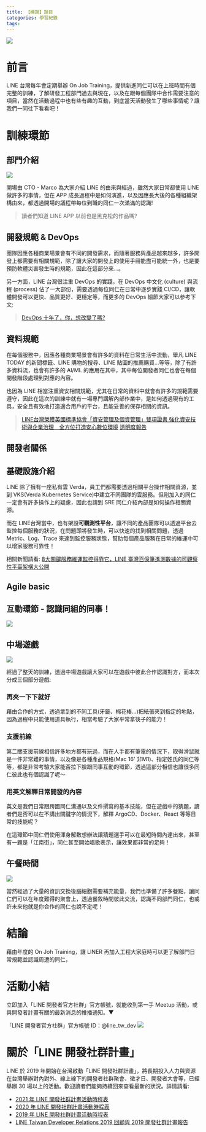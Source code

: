 ```yaml
---
title: 【標題】題目
categories: 學習紀錄
tags:
---
```



![](https://nijialin.com/images/2022/OJT/all.jpeg)


# 前言

LINE 台灣每年會定期舉辦 On Job Training，提供新進同仁可以在上班時間有個完整的訓練，了解研發工程部門過去與現在，以及在跟每個團隊中合作需要注意的項目，當然在活動過程中也有些有趣的互動，到底當天活動發生了哪些事情呢？讓我們一同往下看看吧！

<!-- more -->

# 訓練環節

## 部門介紹

![](https://nijialin.com/images/2022/OJT/whatisline.jpeg)

開場由 CTO - Marco 為大家介紹 LINE 的由來與經過，雖然大家日常都使用 LINE 做許多的事情，但在 APP 成長過程中是如何演進，以及因應長大後的各種組織架構由來，都透過開場的議程帶每位到職的同仁一次滿滿的認識!

> 讀者們知道 LINE APP 以前也是黑克松的作品嗎?

## 開發規範 & DevOps

團隊因應各種商業場景會有不同的開發需求，而隨著服務與產品越來越多，許多開發上都需要有相關規範，除了讓大家的開發上的使用手冊能盡可能統一外，也是要預防軟體災害發生時的規範，因此在這部分來...。

另一方面，LINE 台灣很注重 DevOps 的實踐，在 DevOps 中文化 (culture) 與流程 (process) 佔了一大部份，需要透過每位同仁在日常中逐步實踐 CI/CD，讓軟體開發可以更快、品質更好、更穩定等，而更多的 DevOps 細節大家可以參考下文:

> [DevOps 十年了，你，想改變了嗎?](https://engineering.linecorp.com/zh-hant/blog/tech-sharing-devops/)

## 資料規範

在每個服務中，因應各種商業場景會有許多的資料在日常生活中流動，舉凡 LINE TODAY 的新聞標籤、LINE 購物的搜尋、LINE 貼圖的推薦購買...等等，除了有許多資料流，也會有許多的 AI/ML
的應用在其中，其中每位開發者同仁也會在每個開發階段處理到對應的內容。

也因為 LINE 相當注重資安相關規範，尤其在日常的資料中就會有許多的規範需要遵守，因此在這次的訓練中就有一場專門講解內部作業中，是如何透過現有的工具，安全且有效地打造適合用戶的平台，且能妥善的保存相關的資訊。

> [LINE台灣榮獲英國標準協會「資安管理及個資管理」雙項證書 強化資安技術與企業治理　全方位打造安心數位環境](https://linecorp.com/zh-hant/pr/news/zh-hant/2022/4085)
> [透明度報告](https://linecorp.com/en/security/transparency/top)

## 開發者關係

## 基礎設施介紹

LINE 除了擁有一座私有雲 Verda，員工們都需要透過相關平台操作相關資源，並到 VKS(Verda Kubernetes Service)中建立不同團隊的雲服務。但剛加入的同仁一定會有許多操作上的疑慮，因此也請到 SRE 同仁介紹內部是如何操作相關資源。

而在 LINE台灣當中，也有架設**可觀測性平台**，讓不同的產品團隊可以透過平台去監控每個服務的狀況，在問題即將發生時，可以快速的找到相關問題，透過 Metric、Log、Trace 來達到監控服務狀態，幫助每個產品服務在日常的維運中可以增家服務可靠性！

相關新聞請看: [8大關鍵服務維運監控得靠它，LINE 臺灣百億筆遙測數據的可觀察性平臺架構大公開](https://www.ithome.com.tw/news/149317)
## Agile basic

## 互動環節 - 認識同組的同事！
![](https://nijialin.com/images/2022/OJT/game1.JPG)

## 中場遊戲

![](https://nijialin.com/images/2022/OJT/game2.jpeg)

經過了整天的訓練，透過中場遊戲讓大家可以在遊戲中彼此合作認識對方，而本次分成三個部分遊戲:

### 再夾一下下就好

藉由合作的方式，透過拿到的不同工具(牙籤、棉花棒...)把紙張夾到指定的地點，因為過程中只能使用道具執行，相當考驗了大家平常拿筷子的能力！

### 支援前線

第二關支援前線相信許多地方都有玩過，而在人手都有筆電的情況下，取得滑鼠就是一件非常難的事情，以及像是各種產品規格(Mac 16' 非M1)、指定姓氏的同仁等等，都是非常考驗大家能否拉下臉跟同事互動的環節，透過這部分相信也讓很多同仁彼此也有個認識了呢～

### 用英文解釋日常開發的內容

英文是我們日常跟跨國同仁溝通以及文件撰寫的基本技能，但在遊戲中的猜題，讀者們是否可以在不講出關鍵字的情況下，解釋 ArgoCD、Docker、React 等等日常的技能呢？

在這環節中同仁們使用渾身解數想辦法讓猜題選手可以在最短時間內達出來，甚至有一題是「江南街」，同仁甚至開始唱歌表示，讓效果都非常的足夠！

## 午餐時間

![](https://nijialin.com/images/2022/OJT/lunch.jpeg)

當然經過了大量的資訊交換後腦細胞需要補充能量，我們也準備了許多餐點，讓同仁們可以在年度難得的聚會上，透過餐敘時間彼此交流，認識不同部門同仁，也或許未來他就是你合作的同仁也說不定呢！

# 結論

藉由年度的 On Joh Training，讓 LINER 再加入工程大家庭時可以更了解部門日常規範並認識周遭的同仁，

# 活動小結

立即加入「LINE 開發者官方社群」官方帳號，就能收到第一手 Meetup 活動，或與開發者計畫有關的最新消息的推播通知。▼

「LINE 開發者官方社群」官方帳號 ID：@line_tw_dev
![](https://www.evanlin.com/images/2020/line-tw-dev-qr.png)

# 關於「LINE 開發社群計畫」

LINE 於 2019 年開始在台灣啟動「LINE 開發社群計畫」，將長期投入人力與資源在台灣舉辦對內對外、線上線下的開發者社群聚會、徵才日、開發者大會等，已經舉辦 30 場以上的活動。歡迎讀者們能夠持續回來查看最新的狀況。詳情請看:

- [2021 年 LINE 開發社群計畫活動時程表](https://engineering.linecorp.com/zh-hant/blog/2021-line-tw-devrel/)
- [2020 年 LINE 開發社群計畫活動時程表](https://engineering.linecorp.com/zh-hant/blog/2020-line-tw-devrel/)
- [2019 年 LINE 開發社群計畫活動時程表](https://engineering.linecorp.com/zh-hant/blog/line-taiwan-developer-relations-2019-plan/)
- [LINE Taiwan Developer Relations 2019 回顧與 2019 開發社群計畫報告](https://engineering.linecorp.com/zh-hant/blog/line-taiwan-developer-relations-2019/)


<style>
  section.compact {
    font-size: 150%  
  }
  img[alt~="center"] {
    display: block;
    margin: 0 auto;
  }
</style>